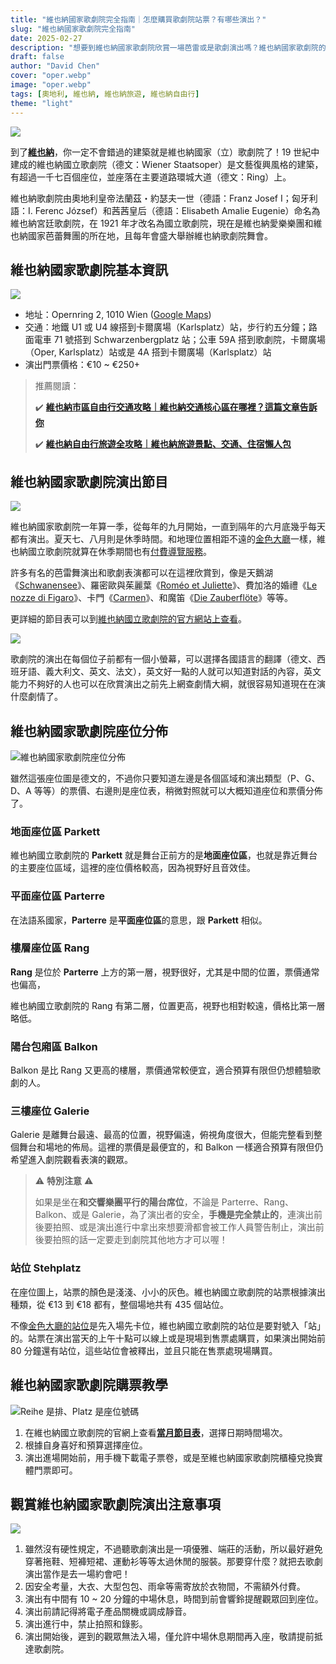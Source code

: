 ```yaml
---
title: "維也納國家歌劇院完全指南｜怎麼購買歌劇院站票？有哪些演出？"
slug: "維也納國家歌劇院完全指南"
date: 2025-02-27
description: "想要到維也納國家歌劇院欣賞一場芭雷或是歌劇演出嗎？維也納國家歌劇院的簡介、交通資訊、座位選擇、注意事項，全部都在這篇文章！"
draft: false
author: "David Chen"
cover: "oper.webp"
image: "oper.webp"
tags: [奧地利, 維也納, 維也納旅遊, 維也納自由行]
theme: "light"
---
```


![](oper.webp)

到了[**維也納**](https://exittaiwan.com/posts/%E7%B6%AD%E4%B9%9F%E7%B4%8D%E8%87%AA%E7%94%B1%E8%A1%8C%E6%97%85%E9%81%8A%E5%85%A8%E6%94%BB%E7%95%A5/)，你一定不會錯過的建築就是維也納國家（立）歌劇院了！19 世紀中建成的維也納國立歌劇院（德文：Wiener Staatsoper）是文藝復興風格的建築，有超過一千七百個座位，並座落在主要道路環城大道（德文：Ring）上。

維也納歌劇院由奧地利皇帝法蘭茲・約瑟夫一世（德語：Franz Josef I；匈牙利語：I. Ferenc József）和茜茜皇后（德語：Elisabeth Amalie Eugenie）命名為維也納宮廷歌劇院，在 1921 年才改名為國立歌劇院，現在是維也納愛樂樂團和維也納國家芭蕾舞團的所在地，且每年會盛大舉辦維也納歌劇院舞會。

## 維也納國家歌劇院基本資訊

![](oper-2.webp)

- 地址：Opernring 2, 1010 Wien ([Google Maps](https://maps.app.goo.gl/ktk45RvvSCCr2pLh7))
- 交通：地鐵 U1 或 U4 線搭到卡爾廣場（Karlsplatz）站，步行約五分鐘；路面電車 71 號搭到 Schwarzenbergplatz 站；公車 59A 搭到歌劇院，卡爾廣場（Oper, Karlsplatz）站或是 4A 搭到卡爾廣場（Karlsplatz）站
- 演出門票價格：€10 ~ €250+

> 推薦閱讀：
>
> ✔️ [**維也納市區自由行交通攻略｜維也納交通核心區在哪裡？這篇文章告訴你**](https://exittaiwan.com/posts/維也納市區交通攻略/)
>
> ✔️ [**維也納自由行旅遊全攻略｜維也納旅遊景點、交通、住宿懶人包**](https://exittaiwan.com/posts/%E7%B6%AD%E4%B9%9F%E7%B4%8D%E8%87%AA%E7%94%B1%E8%A1%8C%E6%97%85%E9%81%8A%E5%85%A8%E6%94%BB%E7%95%A5/)

## 維也納國家歌劇院演出節目

![](oper-3.webp)

維也納國家歌劇院一年算一季，從每年的九月開始，一直到隔年的六月底幾乎每天都有演出。夏天七、八月則是休季時間。和地理位置相距不遠的[金色大廳](https://exittaiwan.com/posts/%E7%B6%AD%E4%B9%9F%E7%B4%8D%E9%87%91%E8%89%B2%E5%A4%A7%E5%BB%B3%E5%AE%8C%E5%85%A8%E6%8C%87%E5%8D%97/)一樣，維也納國立歌劇院就算在休季期間也有[付費導覽服務](https://www.wiener-staatsoper.at/en/guided-tours/)。

許多有名的芭雷舞演出和歌劇表演都可以在這裡欣賞到，像是天鵝湖《[Schwanensee](https://www.wiener-staatsoper.at/en/calendar/detail/schwanensee/)》、羅密歐與茱麗葉《[Roméo et Juliette](https://www.wiener-staatsoper.at/en/calendar/detail/romeo-et-juliette/)》、費加洛的婚禮《[Le nozze di Figaro](https://www.wiener-staatsoper.at/en/calendar/detail/le-nozze-di-figaro/)》、卡門《[Carmen](https://www.wiener-staatsoper.at/en/calendar/detail/carmen/)》、和魔笛《[Die Zauber­flöte](https://www.wiener-staatsoper.at/en/calendar/detail/die-zauberfloete/)》等等。

更詳細的節目表可以到[維也納國立歌劇院的官方網站上查看](https://www.wiener-staatsoper.at/en/calendar/)。

![](translate.webp)

歌劇院的演出在每個位子前都有一個小螢幕，可以選擇各國語言的翻譯（德文、西班牙語、義大利文、英文、法文），英文好一點的人就可以知道對話的內容，英文能力不夠好的人也可以在欣賞演出之前先上網查劇情大綱，就很容易知道現在在演什麼劇情了。

## 維也納國家歌劇院座位分佈

![維也納國家歌劇院座位分佈](wiener-staatsoper-sitzplan.webp)

雖然這張座位圖是德文的，不過你只要知道左邊是各個區域和演出類型（P、G、D、A 等等）的票價、右邊則是座位表，稍微對照就可以大概知道座位和票價分佈了。

### **地面座位區 Parkett**

維也納國立歌劇院的 **Parkett** 就是舞台正前方的是**地面座位區**，也就是靠近舞台的主要座位區域，這裡的座位價格較高，因為視野好且音效佳。

### **平面座位區 Parterre**

在法語系國家，**Parterre** 是**平面座位區**的意思，跟 **Parkett** 相似。

### 樓層座位區 Rang

**Rang** 是位於 **Parterre** 上方的第一層，視野很好，尤其是中間的位置，票價通常也偏高，

維也納國立歌劇院的 Rang 有第二層，位置更高，視野也相對較遠，價格比第一層略低。

### 陽台包廂區 Balkon

Balkon 是比 Rang 又更高的樓層，票價通常較便宜，適合預算有限但仍想體驗歌劇的人。

### 三樓座位 Galerie

Galerie 是離舞台最遠、最高的位置，視野偏遠，俯視角度很大，但能完整看到整個舞台和場地的佈局。這裡的票價是最便宜的，和 Balkon 一樣適合預算有限但仍希望進入劇院觀看表演的觀眾。

> ⚠️ **特別注意** ⚠️
> 
> 如果是坐在**和交響樂團平行的陽台席位**，不論是 Parterre、Rang、Balkon、或是 Galerie，為了演出者的安全，**手機是完全禁止的**，連演出前後要拍照、或是演出進行中拿出來想要滑都會被工作人員警告制止，演出前後要拍照的話一定要走到劇院其他地方才可以喔！

### 站位 Stehplatz

在座位圖上，站票的顏色是淺淺、小小的灰色。維也納國立歌劇院的站票根據演出種類，從 €13 到 €18 都有，整個場地共有 435 個站位。

不像[金色大廳的站位](https://exittaiwan.com/posts/%E7%B6%AD%E4%B9%9F%E7%B4%8D%E9%87%91%E8%89%B2%E5%A4%A7%E5%BB%B3%E5%AE%8C%E5%85%A8%E6%8C%87%E5%8D%97/)是先入場先卡位，維也納國立歌劇院的站位是要對號入「站」的。站票在演出當天的上午十點可以線上或是現場到售票處購買，如果演出開始前 80 分鐘還有站位，這些站位會被釋出，並且只能在售票處現場購買。

## 維也納國家歌劇院購票教學

![Reihe 是排、Platz 是座位號碼](ticket.webp)

1. 在維也納國立歌劇院的官網上查看[**當月節目表**](https://www.wiener-staatsoper.at/en/calendar/)，選擇日期時間場次。
2. 根據自身喜好和預算選擇座位。
3. 演出進場開始前，用手機下載電子票卷，或是至維也納國家歌劇院櫃檯兌換實體門票即可。

## 觀賞維也納國家歌劇院演出注意事項

![](oper-4.webp)

1. 雖然沒有硬性規定，不過聽歌劇演出是一項優雅、端莊的活動，所以最好避免穿著拖鞋、短褲短裙、運動衫等等太過休閒的服裝。那要穿什麼？就把去歌劇演出當作是去一場約會吧！
2. 因安全考量，大衣、大型包包、雨傘等需寄放於衣物間，不需額外付費。
3. 演出有中間有 10 ~ 20 分鐘的中場休息，時間到前會響鈴提醒觀眾回到座位。
4. 演出前請記得將電子產品關機或調成靜音。
5. 演出進行中，禁止拍照和錄影。
6. 演出開始後，遲到的觀眾無法入場，僅允許中場休息期間再入座，敬請提前抵達歌劇院。